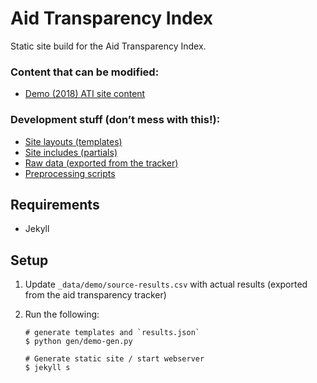 # Aid Transparency Index

Static site build for the Aid Transparency Index.

### Content that can be modified:

 * [Demo (2018) ATI site content](demo)

### Development stuff (don’t mess with this!):

 * [Site layouts (templates)](_layouts)
 * [Site includes (partials)](_includes)
 * [Raw data (exported from the tracker)](_data)
 * [Preprocessing scripts](gen)

## Requirements

 * Jekyll

## Setup

1. Update `_data/demo/source-results.csv` with actual results (exported from the aid transparency tracker)

2. Run the following:

   ```shell
   # generate templates and `results.json`
   $ python gen/demo-gen.py

   # Generate static site / start webserver
   $ jekyll s
   ```
